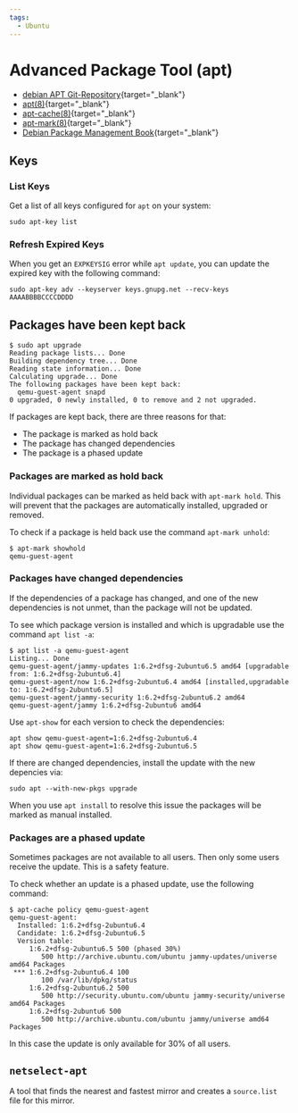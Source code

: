 ```yaml
---
tags:
  - Ubuntu
---
```


# Advanced Package Tool (apt)

* [debian APT Git-Repository](https://salsa.debian.org/apt-team){target="_blank"}
* [apt(8)](https://manpages.debian.org/apt/apt.8.en.html){target="_blank"}
* [apt-cache(8)](https://manpages.debian.org/apt/apt-cache.8.en.html){target="_blank"}
* [apt-mark(8)](https://manpages.debian.org/apt/apt-mark.8.en.html){target="_blank"}
* [Debian Package Management Book](https://buch.dpmb.org/){target="_blank"}

## Keys

### List Keys

Get a list of all keys configured for `apt` on your system:

``` console
sudo apt-key list
```

### Refresh Expired Keys

When you get an `EXPKEYSIG` error while `apt update`, you can update the expired
key with the following command:

``` console
sudo apt-key adv --keyserver keys.gnupg.net --recv-keys AAAABBBBCCCCDDDD
```

## Packages have been kept back

``` console
$ sudo apt upgrade
Reading package lists... Done
Building dependency tree... Done
Reading state information... Done
Calculating upgrade... Done
The following packages have been kept back:
  qemu-guest-agent snapd
0 upgraded, 0 newly installed, 0 to remove and 2 not upgraded.
```

If packages are kept back, there are three reasons for that:

* The package is marked as hold back
* The package has changed dependencies
* The package is a phased update

### Packages are marked as hold back

Individual packages can be marked as held back with `apt-mark hold`. This
will prevent that the packages are automatically installed, upgraded or removed.

To check if a package is held back use the command `apt-mark unhold`:

``` console
$ apt-mark showhold
qemu-guest-agent
```

### Packages have changed dependencies

If the dependencies of a package has changed, and one of the new dependencies
is not unmet, than the package will not be updated.

To see which package version is installed and which is upgradable use the
command `apt list -a`:

``` console
$ apt list -a qemu-guest-agent
Listing... Done
qemu-guest-agent/jammy-updates 1:6.2+dfsg-2ubuntu6.5 amd64 [upgradable from: 1:6.2+dfsg-2ubuntu6.4]
qemu-guest-agent/now 1:6.2+dfsg-2ubuntu6.4 amd64 [installed,upgradable to: 1:6.2+dfsg-2ubuntu6.5]
qemu-guest-agent/jammy-security 1:6.2+dfsg-2ubuntu6.2 amd64
qemu-guest-agent/jammy 1:6.2+dfsg-2ubuntu6 amd64
```

Use `apt-show` for each version to check the dependencies:

``` console
apt show qemu-guest-agent=1:6.2+dfsg-2ubuntu6.4
apt show qemu-guest-agent=1:6.2+dfsg-2ubuntu6.5
```

If there are changed dependencies, install the update with the new depencies
via:

``` console
sudo apt --with-new-pkgs upgrade
```

When you use `apt install` to resolve this issue the packages will be marked as
manual installed.

### Packages are a phased update

Sometimes packages are not available to all users. Then only some users receive
the update. This is a safety feature.

To check whether an update is a phased update, use the following command:

``` console
$ apt-cache policy qemu-guest-agent
qemu-guest-agent:
  Installed: 1:6.2+dfsg-2ubuntu6.4
  Candidate: 1:6.2+dfsg-2ubuntu6.5
  Version table:
     1:6.2+dfsg-2ubuntu6.5 500 (phased 30%)
        500 http://archive.ubuntu.com/ubuntu jammy-updates/universe amd64 Packages
 *** 1:6.2+dfsg-2ubuntu6.4 100
        100 /var/lib/dpkg/status
     1:6.2+dfsg-2ubuntu6.2 500
        500 http://security.ubuntu.com/ubuntu jammy-security/universe amd64 Packages
     1:6.2+dfsg-2ubuntu6 500
        500 http://archive.ubuntu.com/ubuntu jammy/universe amd64 Packages
```

In this case the update is only available for 30% of all users.

## `netselect-apt`

A tool that finds the nearest and fastest mirror and creates a `source.list`
file for this mirror.
